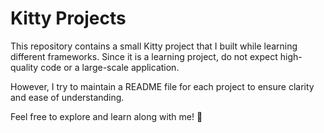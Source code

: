 # Kitty Projects

This repository contains a small Kitty project that I built while learning different frameworks. Since it is a learning project, do not expect high-quality code or a large-scale application.

However, I try to maintain a README file for each project to ensure clarity and ease of understanding.

Feel free to explore and learn along with me! 🚀

